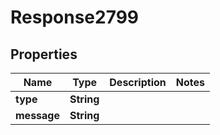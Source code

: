
# Response2799

## Properties
Name | Type | Description | Notes
------------ | ------------- | ------------- | -------------
**type** | **String** |  | 
**message** | **String** |  | 



